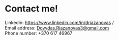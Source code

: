 # Contact me!
Linkedin: https://www.linkedin.com/in/driazanovas /<br>
Email address: Dovydas.Riazanovas3@gmail.com <br>
Phone number: +370 617 46967
